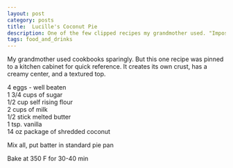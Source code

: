 ```yaml
---
layout: post
category: posts
title:  Lucille's Coconut Pie
description: One of the few clipped recipes my grandmother used. "Impossible Pie"
tags: food_and_drinks
---
```

My grandmother used cookbooks sparingly. But this one recipe was pinned to a kitchen
cabinet for quick reference. It creates its own crust, has a creamy center, and a textured
top.

4 eggs - well beaten\
1 3/4 cups of sugar\
1/2 cup self rising flour\
2 cups of milk\
1/2 stick melted butter\
1 tsp. vanilla\
14 oz package of shredded coconut

Mix all, put batter in standard pie pan

Bake at 350 F for 30-40 min